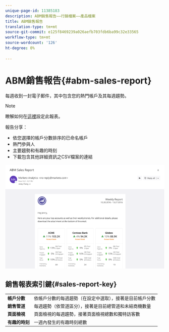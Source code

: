 ```yaml
---
unique-page-id: 11385183
description: ABM銷售報告——行銷檔案——產品檔案
title: ABM銷售報告
translation-type: tm+mt
source-git-commit: e125f8469239a026aefb703fdb6ba99c32e33565
workflow-type: tm+mt
source-wordcount: '126'
ht-degree: 0%

---
```



# ABM銷售報告{#abm-sales-report}

每週收到一封電子郵件，其中包含您的熱門帳戶及其每週趨勢。

>[!NOTE]
>
>瞭解如何在[這裡](/help/marketo/product-docs/account-based-marketing/measure/abm-report-setup.md)設定此報表。

報告分享：

* 依您選擇的帳戶分數排序的已命名帳戶
* 熱門參與人
* 主要趨勢和有趣的時刻
* 下載包含其他詳細資訊之CSV檔案的連結

![](assets/one-4.png)

## 銷售報表索引鍵{#sales-report-key}

<table> 
 <tbody> 
  <tr> 
   <td><strong>帳戶分數</strong></td> 
   <td> 
    <div>
      依帳戶分數的每週趨勢（在設定中選取），接著是目前帳戶分數 
    </div></td> 
  </tr> 
  <tr> 
   <td><strong>銷售管道</strong></td> 
   <td> 
    <div>
      每週趨勢（依管道區分），接著是目前總管道和未結商機數量 
    </div></td> 
  </tr> 
  <tr> 
   <td><strong>頁面檢視</strong></td> 
   <td> 
    <div>
      頁面檢視的每週趨勢，接著頁面檢視總數和獨特訪客數 
    </div></td> 
  </tr> 
  <tr> 
   <td><strong>有趣的時刻</strong></td> 
   <td> 
    <div>
      一週內發生的有趣時刻總數 
    </div></td> 
  </tr> 
 </tbody> 
</table>